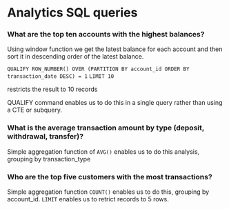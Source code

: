 # Analytics SQL queries

### What are the top ten accounts with the highest balances?

Using window function we get the latest balance for each account and then sort it in descending order of the latest balance.

`QUALIFY ROW_NUMBER() OVER (PARTITION BY account_id ORDER BY transaction_date DESC) = 1`
`LIMIT 10`


restricts the result to 10 records

QUALIFY command enables us to do this in a single query rather than using a CTE or subquery.

### What is the average transaction amount by type (deposit, withdrawal, transfer)?

Simple aggregation function of `AVG()` enables us to do this analysis, grouping by transaction_type

### Who are the top five customers with the most transactions?

Simple aggregation function `COUNT()` enables us to do this, grouping by account_id. `LIMIT` enables us to retrict records to 5 rows.

